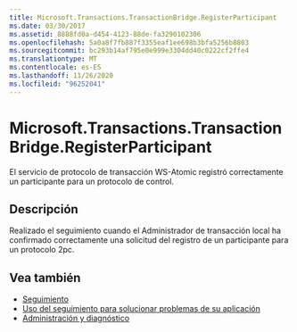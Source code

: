 ```yaml
---
title: Microsoft.Transactions.TransactionBridge.RegisterParticipant
ms.date: 03/30/2017
ms.assetid: 8888fd0a-d454-4123-88de-fa3290102306
ms.openlocfilehash: 5a0a8f7fb887f3355eaf1ee698b3bfa5256b8803
ms.sourcegitcommit: bc293b14af795e0e999e3304dd40c0222cf2ffe4
ms.translationtype: MT
ms.contentlocale: es-ES
ms.lasthandoff: 11/26/2020
ms.locfileid: "96252041"
---
```

# <a name="microsofttransactionstransactionbridgeregisterparticipant"></a>Microsoft.Transactions.TransactionBridge.RegisterParticipant

El servicio de protocolo de transacción WS-Atomic registró correctamente un participante para un protocolo de control.  
  
## <a name="description"></a>Descripción  

 Realizado el seguimiento cuando el Administrador de transacción local ha confirmado correctamente una solicitud del registro de un participante para un protocolo 2pc.  
  
## <a name="see-also"></a>Vea también

- [Seguimiento](index.md)
- [Uso del seguimiento para solucionar problemas de su aplicación](using-tracing-to-troubleshoot-your-application.md)
- [Administración y diagnóstico](../index.md)

